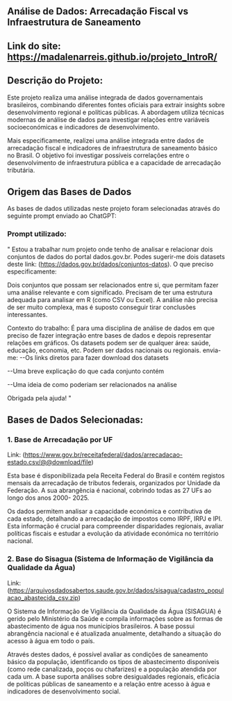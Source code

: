 ## Análise de Dados: Arrecadação Fiscal vs Infraestrutura de Saneamento

## Link do site:  https://madalenarreis.github.io/projeto_IntroR/

## Descrição do Projeto:
Este projeto realiza uma análise integrada de dados governamentais brasileiros, combinando diferentes fontes oficiais para extrair insights sobre desenvolvimento regional e políticas públicas. A abordagem utiliza técnicas modernas de análise de dados para investigar relações entre variáveis socioeconómicas e indicadores de desenvolvimento.

Mais especificamente, realizei uma análise integrada entre dados de arrecadação fiscal e indicadores de infraestrutura de saneamento básico no Brasil. O objetivo foi investigar possíveis correlações entre o desenvolvimento de infraestrutura pública e a capacidade de arrecadação tributária.

## Origem das Bases de Dados
As bases de dados utilizadas neste projeto foram selecionadas através do seguinte prompt enviado ao ChatGPT:
### Prompt utilizado:
"
Estou a trabalhar num projeto onde tenho de analisar e relacionar dois conjuntos de dados do portal dados.gov.br. Podes sugerir-me dois datasets deste link: (https://dados.gov.br/dados/conjuntos-datos).
O que preciso especificamente:

Dois conjuntos que possam ser relacionados entre si, que permitam fazer uma análise relevante e com significado. Precisam de ter uma estrutura adequada para analisar em R (como CSV ou Excel).
A análise não precisa de ser muito complexa, mas é suposto conseguir tirar conclusões interessantes.

Contexto do trabalho:
É para uma disciplina de análise de dados em que preciso de fazer integração entre bases de dados e depois representar relações em gráficos.
Os datasets podem ser de qualquer área: saúde, educação, economia, etc. Podem ser dados nacionais ou regionais.
envia-me:
--Os links diretos para fazer download dos datasets

--Uma breve explicação do que cada conjunto contém

--Uma ideia de como poderiam ser relacionados na análise

Obrigada pela ajuda!
"

## Bases de Dados Selecionadas:
### 1. Base de Arrecadação por UF
Link: (https://www.gov.br/receitafederal/dados/arrecadacao-estado.csv/@@download/file)

Esta base é disponibilizada pela Receita Federal do Brasil e contém registos mensais da arrecadação de tributos federais, organizados por Unidade da Federação. A sua abrangência é nacional, cobrindo todas as 27 UFs ao longo dos anos 2000- 2025.

Os dados permitem analisar a capacidade económica e contributiva de cada estado, detalhando a arrecadação de impostos como IRPF, IRPJ e IPI. Esta informação é crucial para compreender disparidades regionais, avaliar políticas fiscais e estudar a evolução da atividade económica no território nacional.

### 2. Base do Sisagua (Sistema de Informação de Vigilância da Qualidade da Água)
Link: (https://arquivosdadosabertos.saude.gov.br/dados/sisagua/cadastro_populacao_abastecida_csv.zip)

O Sistema de Informação de Vigilância da Qualidade da Água (SISAGUA) é gerido pelo Ministério da Saúde e compila informações sobre as formas de abastecimento de água nos municípios brasileiros. A base possui abrangência nacional e é atualizada anualmente, detalhando a situação do acesso à água em todo o país.

Através destes dados, é possível avaliar as condições de saneamento básico da população, identificando os tipos de abastecimento disponíveis (como rede canalizada, poços ou chafarizes) e a população atendida por cada um. A base suporta análises sobre desigualdades regionais, eficácia de políticas públicas de saneamento e a relação entre acesso à água e indicadores de desenvolvimento social.


